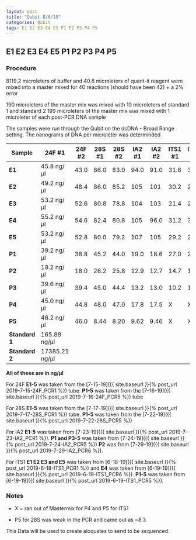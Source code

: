 ```yaml
---
layout: post
title: "Qubit 8/6/19"
categories: Qubit
tags: E1 E2 E3 E4 E5 P1 P2 P3 P4 P5 
---
```


## E1 E2 E3 E4 E5 P1 P2 P3 P4 P5

### Procedure

8119.2 microleters of buffer and 40.8 microleters of quant-it reagent were mixed into a master mixed
for 40 reactions (should have been 42) + a 2% error 

190 microleters of the master mix was mixed with 10 microleters of standard 1 and standard 2
199 microleters of the master mix was mixed with 1 microleter of each post-PCR DNA sample 

The samples were run through the Qubit on the dsDNA - Broad Range setting.
The nanograms of DNA per microleter was determinded 

|Sample|**24F** #1|**24F** #2|**28S** #1|**28S** #2|**IA2** #1|**IA2** #2|**ITS1** #1|**ITS1** #2| 
|---|-----|-----|-----|-----|-----|------|-----|-----|
|**E1**|45.8 ng/μl|43.0 |86.0 |83.0 |94.0 |91.0 |31.6 |31.0 |
|**E2**|49.2 ng/μl|48.4 |86.0 |85.2 |105 |101|30.2 |29.6 |
|**E3**|53.2 ng/μl|52.6 |80.8 |78.8 |104 |103 |21.4 |21.0 |
|**E4**|55.2 ng/μl|54.6 |82.4 |80.8 |105 |96.0 |31.2 |30.6 |
|**E5**|53.2 ng/μl|52.8 |80.0 |79.2 |107 |105 |29.2 |28.8 |
|**P1**|39.2 ng/μl|38.8 |45.2 |44.0 |19.0 |18.6 |27.0 |26.6 |
|**P2**|18.2 ng/μl|18.0 |26.2 |25.8 |12.9 |12.7 |14.7 |14.5 |
|**P3**|39.6 ng/μl|39.4 |45.0 |44.4 |13.2 |13.0 |10.2 |10.1 |
|**P4**|45.0 ng/μl|44.8 |48.0 |47.0 |17.8 |17.5 |X|X|
|**P5**|46.2 ng/μl|46.0 |8.44 |8.20 |9.62 |9.46 |X|X|
|**Standard 1**|165.88 ng/μl|
|**Standard 2**|17385.21 ng/μl|

**All of these are in ng/μl**

For 24F **E1-5** was taken from the [7-15-19]({{ site.baseurl }}{% post_url 2019-7-15-24F_PCR1 %}) tube. **P1-5** was taken from the [7-16-19]({{ site.baseurl }}{% post_url 2019-7-16-24F_PCR5 %}) tube

For 28S **E1-5** was taken from the [7-17-19]({{ site.baseurl }}{% post_url 2019-7-17-28S_PCR1 %}) tube. **P1-5** was taken from the [7-22-19]({{ site.baseurl }}{% post_url 2019-7-22-28S_PCR5 %})

For IA2 **E1-5** was taken from [7-23-19]({{ site.baseurl }}{% post_url 2019-7-23-IA2_PCR1 %}). 
**P1 and P3-5** was taken from [7-24-19]({{ site.baseurl }}{% post_url 2019-7-24-IA2_PCR5 %}) **P2** was from [7-29-19]({{ site.baseurl }}{% post_url 2019-7-29-IA2_PCR6 %}).

For ITS1 **E1 E2 E3 and E5** was taken from [6-18-19]({{ site.baseurl }}{% post_url 2019-6-18-ITS1_PCR1 %}) and **E4** was taken from [6-19-19]({{ site.baseurl }}{% post_url 2019-6-19-ITS1_PCR6 %}). 
**P1-5** was taken from [6-19-19]({{ site.baseurl }}{% post_url 2019-6-19-ITS1_PCR5 %}).

### Notes

* X = ran out of Mastermix for P4 and P5 for ITS1

* P5 for 28S was weak in the PCR and came out as ~8.3  

This Data will be used to create aloquates to send to be sequenced.